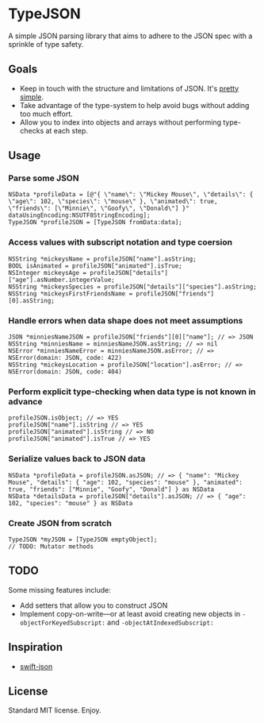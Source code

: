 # TypeJSON

A simple JSON parsing library that aims to adhere to the JSON spec with a sprinkle of type safety.

## Goals

* Keep in touch with the structure and limitations of JSON. It's [pretty simple](http://www.json.org/).
* Take advantage of the type-system to help avoid bugs without adding too much effort.
* Allow you to index into objects and arrays without performing type-checks at each step.

## Usage

### Parse some JSON

```objc
NSData *profileData = [@"{ \"name\": \"Mickey Mouse\", \"details\": { \"age\": 102, \"species\": \"mouse\" }, \"animated\": true, \"friends\": [\"Minnie\", \"Goofy\", \"Donald\"] }" dataUsingEncoding:NSUTF8StringEncoding];
TypeJSON *profileJSON = [TypeJSON fromData:data];
```

### Access values with subscript notation and type coersion

```objc
NSString *mickeysName = profileJSON["name"].asString;
BOOL isAnimated = profileJSON["animated"].isTrue;
NSInteger mickeysAge = profileJSON["details"]["age"].asNumber.integerValue;
NSString *mickeysSpecies = profileJSON["details"]["species"].asString;
NSString *mickeysFirstFriendsName = profileJSON["friends"][0].asString;
```

### Handle errors when data shape does not meet assumptions

```objc
JSON *minniesNameJSON = profileJSON["friends"][0]["name"]; // => JSON
NSString *minniesName = minniesNameJSON.asString; // => nil
NSError *minniesNameError = minniesNameJSON.asError; // => NSError(domain: JSON, code: 422)
NSString *mickeysLocation = profileJSON["location"].asError; // => NSError(domain: JSON, code: 404)
```

### Perform explicit type-checking when data type is not known in advance

```objc
profileJSON.isObject; // => YES
profileJSON["name"].isString // => YES
profileJSON["animated"].isString // => NO
profileJSON["animated"].isTrue // => YES
```

### Serialize values back to JSON data

```objc
NSData *profileData = profileJSON.asJSON; // => { "name": "Mickey Mouse", "details": { "age": 102, "species": "mouse" }, "animated": true, "friends": ["Minnie", "Goofy", "Donald"] } as NSData
NSData *detailsData = profileJSON["details"].asJSON; // => { "age": 102, "species": "mouse" } as NSData
```

### Create JSON from scratch

```objc
TypeJSON *myJSON = [TypeJSON emptyObject];
// TODO: Mutator methods
```

## TODO

Some missing features include:
* Add setters that allow you to construct JSON
* Implement copy-on-write—or at least avoid creating new objects in `-objectForKeyedSubscript:` and `-objectAtIndexedSubscript:`

## Inspiration

* [swift-json](https://github.com/dankogai/swift-json/)

## License

Standard MIT license. Enjoy.
